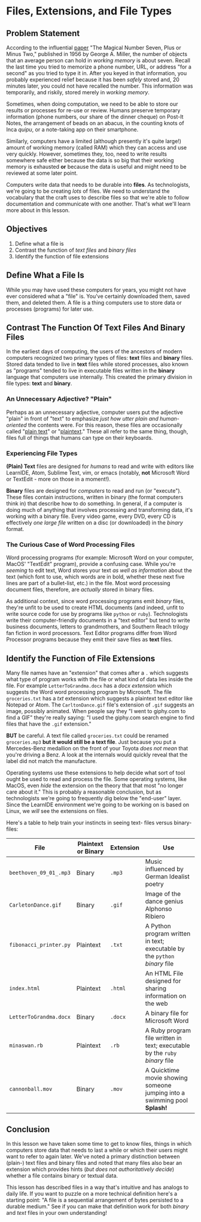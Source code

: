 # Files, Extensions, and File Types

## Problem Statement

According to the influential [paper][seven] "The Magical Number Seven, Plus or
Minus Two," published in 1956 by George A. Miller, the number of objects that
an average person can hold in _working memory_ is about seven. Recall the last
time you tried to memorize a phone number, URL, or address "for a second" as
you tried to type it in. After you keyed in that information, you probably
experienced relief because it has been _safely_ stored and, 20 minutes later,
you could not have recalled the number. This information was temporarily, and
riskily, stored merely in _working memory_.

Sometimes, when doing computation, we need to be able to store our results or
processes for re-use or review.  Humans preserve temporary information (phone
numbers, our share of the dinner cheque) on Post-It Notes, the arrangement of
beads on an abacus, in the counting knots of Inca _quipu_, or a note-taking
app on their smartphone.

Similarly, computers have a limited (although presently it's quite large!)
amount of working memory (called RAM) which they can access and use very
quickly.  However, sometimes they, too, need to write results somewhere safe
either because the data is so big that their working memory is exhausted **or**
because the data is useful and might need to be reviewed at some later point.

Computers write data that needs to be durable into **files**.  As
technologists, we're going to be creating _lots_ of files. We need to
understand the vocabulary that the craft uses to describe files so that we're
able to follow documentation and communicate with one another. That's what
we'll learn more about in this lesson.

## Objectives

1. Define what a file is
2. Contrast the function of _text files_ and _binary files_
3. Identify the function of file extensions

## Define What a File Is

While you may have used these computers for years, you might not have ever
considered what a "file" is. You've certainly downloaded them, saved them, and
deleted them. A file is a thing computers use to store data or processes
(programs) for later use.

## Contrast The Function Of Text Files And Binary Files

In the earliest days of computing, the users of the ancestors of modern
computers recognized two primary types of files: **text** files and **binary**
files. Stored data tended to live in **text** files while stored processes,
also known as "programs" tended to live in executable files written in the
**binary** language that computers use internally. This created the primary
division in file types: **text** and **binary**.

### An Unnecessary Adjective? "Plain"

Perhaps as an unnecessary adjective, computer users put the adjective "plain"
in front of "text" to emphasize _just how utter plain and human-oriented_ the
contents were. For this reason, these files are occasionally called "[plain
text][plaintext]" or "[plaintext][plaintext]." These all refer to the same
thing, though, files full of things that humans can type on their keyboards.

### Experiencing File Types

**(Plain) Text** files are designed for _humans_ to read and write with editors
like LearnIDE, Atom, Sublime Text, vim, or emacs (notably, **not** Microsoft
Word or TextEdit - more on those in a moment!).

**Binary** files are designed for _computers_ to read and run (or "execute").
These files contain instructions, written in binary (the format computers think
in) that describe how to do something. In general, if a computer is doing much
of anything that involves processing and transforming data, it's working with a
binary file.  Every video game, every DVD, every CD is effectively _one large
file_ written on a disc (or downloaded) in the _binary_ format.

### The Curious Case of Word Processing Files

Word processing programs (for example: Microsoft Word on your computer, MacOS'
"TextEdit" program), provide a confusing case. While you're _seeming_ to edit
text, Word stores your text _as well as information_ about the text (which font
to use, which words are in bold, whether these next five lines are part of a
bullet-list, etc.) in the file. Most word processing document files, therefore,
are _actually_ stored in binary files.

As additional context, since word processing programs emit _binary_ files,
they're unfit to be used to create HTML documents (and indeed, unfit to write
source code for use by programs like `python` or `ruby`). Technologists write
their computer-friendly documents in a "text editor" but tend to write business
documents, letters to grandmothers, and Southern Reach trilogy fan fiction in
word processors. Text Editor programs differ from Word Processor programs
because they emit their save files as **text** files.

## Identify the Function of File Extensions

Many file names have an "extension" that comes after a `.` which suggests what
type of program works with the file or what kind of data lies inside the file.
For example `LetterToGrandma.docx` has a *docx* _extension_ which suggests the
Word word processing program by Microsoft. The file `groceries.txt` has a *txt*
extension which suggests a plaintext text editor like Notepad or Atom. The
`CarltonDance.gif` file's extension of `.gif` suggests an image, possibly
animated. When people say they "I went to giphy.com to find a GIF" they're
really saying: "I used the giphy.com search engine to find files that have the
`.gif` extension."

**BUT** be careful. A text file called `groceries.txt` could be renamed
`groceries.mp3` **but it would still be a text file**. Just because you put a
Mercedes-Benz medallion on the front of your Toyota _does not mean_ that you're
driving a Benz. A look at the internals would quickly reveal that the label did
not match the manufacture.

Operating systems use these extensions to help decide what sort of tool ought
be used to read and process the file. Some operating systems, like MacOS, even
_hide_ the extension on the theory that that most "no longer care about it."
This is probably a reasonable conclusion, but as technologists we're going to
frequently dig below the "end-user" layer. Since the LearnIDE environment we're
going to be working on is based on Linux, we _will_ see the extensions on
files.

Here's a table to help train your instincts in seeing text- files versus
binary-files:

|File | Plaintext or Binary | Extension | Use |
|-----|---------------------|-----|------|
| `beethoven_09_01_.mp3` | Binary | `.mp3` | Music influenced by German Idealist poetry|
| `CarletonDance.gif` | Binary | `.gif` | Image of the dance genius Alphonso Ribiero |
| `fibonacci_printer.py` | Plaintext | `.txt`| A Python program written in text; executable by the `python` _binary_ file |
| `index.html` | Plaintext | `.html`| An HTML File designed for sharing information on the web|
| `LetterToGrandma.docx` | Binary | `.docx` | A binary file for Microsoft Word |
| `minaswan.rb` | Plaintext | `.rb` | A Ruby program file written in text; executable by the `ruby` _binary_ file |
| `cannonball.mov` | Binary | `.mov` | A Quicktime movie showing someone jumping into a swimming pool **Splash!**|

## Conclusion

In this lesson we have taken some time to get to know files, things in which
computers store data that needs to last a while or which their users might want
to refer to again later. We've noted a primary distinction between (plain-)
text files and binary files and noted that many files also bear an extension
which provides hints (_but does not authoritatively decide_) whether a file
contains binary or textual data.

This lesson has described files in a way that's intuitive and has analogs to
daily life. If you want to puzzle on a more technical definition here's a
starting point: "A file is a sequential arrangement of bytes persisted to a
durable medium." See if you can make that definition work for both _binary_ and
_text_ files in your own understanding!

[seven]: http://www.musanim.com/miller1956/
[plaintext]: https://en.wikipedia.org/wiki/Plain_text
